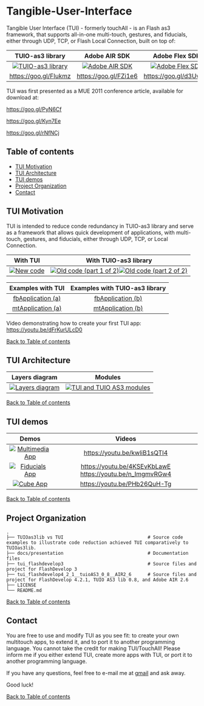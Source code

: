# Tangible-User-Interface
Tangible User Interface (TUI) - formerly touchAll - is an Flash as3 framework, that supports all-in-one multi-touch, gestures, and fiducials, either through UDP, TCP, or Flash Local Connection, built on top of:

| TUIO-as3 library | Adobe AIR SDK | Adobe Flex SDK |
|:---:|:---:|:---:|
| [![TUIO-as3 library](https://raw.githubusercontent.com/g-amador/Tangible-User-Interface/master/docs/presentation/images/tuioAS3.png)](https://raw.githubusercontent.com/g-amador/Tangible-User-Interface/master/docs/presentation/images/tuioAS3.png) | [![Adobe AIR SDK](https://raw.githubusercontent.com/g-amador/Tangible-User-Interface/master/docs/presentation/images/Adobe-Air.jpg)](https://raw.githubusercontent.com/g-amador/Tangible-User-Interface/master/docs/presentation/images/Adobe-Air.jpg) | [![Adobe Flex SDK](https://raw.githubusercontent.com/g-amador/Tangible-User-Interface/master/docs/presentation/images/Fx_small.png)](https://raw.githubusercontent.com/g-amador/Tangible-User-Interface/master/docs/presentation/images/Fx_small.png) | 
| https://goo.gl/FIukmz | https://goo.gl/FZi1e6 | https://goo.gl/d3Uw4N |

TUI was first presented as a MUE 2011 conference article, available for download at:

https://goo.gl/PyN6Cf

https://goo.gl/Kyn7Ee

https://goo.gl/rNfNCj


## <a name="toc">Table of contents 

* [TUI Motivation](#tui_why)
* [TUI Architecture](#tui_architecture)
* [TUI demos](#tui_demos)
* [Project Organization](#p_organization)
* [Contact](#contact)

## <a name="tui_why">TUI Motivation 
TUI is intended to reduce conde redundancy in TUIO-as3 library and serve as a framework that allows quick development of applications, with multi-touch, gestures, and fiducials, either through UDP, TCP, or Local Connection.

| With TUI | With TUIO-as3 library |
|:---:|:---:|
| [![New code](https://raw.githubusercontent.com/g-amador/Tangible-User-Interface/master/docs/presentation/images/new_code.png)](https://raw.githubusercontent.com/g-amador/Tangible-User-Interface/master/docs/presentation/images/new_code.png) | [![Old code (part 1 of 2)](https://raw.githubusercontent.com/g-amador/Tangible-User-Interface/master/docs/presentation/images/old_part1.png)](https://raw.githubusercontent.com/g-amador/Tangible-User-Interface/master/docs/presentation/images/old_part1.png)[![Old code (part 2 of 2)](https://raw.githubusercontent.com/g-amador/Tangible-User-Interface/master/docs/presentation/images/old_part2.png)](https://raw.githubusercontent.com/g-amador/Tangible-User-Interface/master/docs/presentation/images/old_part2.png) |


| Examples with TUI | Examples with TUIO-as3 library |
|:---:|:---:|
| [fbApplication (a)](https://raw.githubusercontent.com/g-amador/Tangible-User-Interface/master/TUIOas3lib%20vs%20TUI/fbApplication.as) | [fbApplication (b)](https://raw.githubusercontent.com/g-amador/Tangible-User-Interface/master/TUIOas3lib%20vs%20TUI/fbApplicationNoTUI.as) | 
| [mtApplication (a)](https://raw.githubusercontent.com/g-amador/Tangible-User-Interface/master/TUIOas3lib%20vs%20TUI/mtApplication.as) | [mtApplication (b)](https://raw.githubusercontent.com/g-amador/Tangible-User-Interface/master/TUIOas3lib%20vs%20TUI/mtApplicationNoTUI.as) | 

Video demonstrating how to create your first TUI app:
https://youtu.be/dFrKurULcD0

[Back to Table of contents](#toc)


## <a name="tui_architecture">TUI Architecture

| Layers diagram | Modules |
|:---:|:---:|
| [![Layers diagram](https://raw.githubusercontent.com/g-amador/Tangible-User-Interface/master/docs/presentation/images/API&tuioas3lib&skds.png)](https://raw.githubusercontent.com/g-amador/Tangible-User-Interface/master/docs/presentation/images/API&tuioas3lib&skds.png) | [![TUI and TUIO AS3 modules](https://raw.githubusercontent.com/g-amador/Tangible-User-Interface/master/docs/presentation/images/as3LibDiagram.png)](https://raw.githubusercontent.com/g-amador/Tangible-User-Interface/master/docs/presentation/imagesI/as3LibDiagram.png) | 

[Back to Table of contents](#toc)


## <a name="tui_demos">TUI demos

| Demos | Videos |
|:---:|:---:|
| [![Multimedia App](https://raw.githubusercontent.com/g-amador/Tangible-User-Interface/master/docs/presentation/images/image_app.png)](https://raw.githubusercontent.com/g-amador/Tangible-User-Interface/master/docs/presentation/images/image_app.png) | https://youtu.be/kwliB1sQTI4 |
| [![Fiducials App](https://raw.githubusercontent.com/g-amador/Tangible-User-Interface/master/docs/presentation/images/fiducials.png)](https://raw.githubusercontent.com/g-amador/Tangible-User-Interface/master/docs/presentation/images/fiducials.png) | https://youtu.be/4KSEvKbLawE https://youtu.be/n_ImgmvRGw4 |
| [![Cube App](https://raw.githubusercontent.com/g-amador/Tangible-User-Interface/master/docs/presentation/images/cube_app.png)](https://raw.githubusercontent.com/g-amador/Tangible-User-Interface/master/docs/presentation/images/cube_app.png) | https://youtu.be/PHb26QuH-Tg |

[Back to Table of contents](#toc)


## <a name="p_organization">Project Organization

    .
    ├── TUIOas3lib vs TUI                               # Source code examples to illustrate code reduction achieved TUI comparatively to TUIOas3lib. 
    ├── docs/presentation                               # Documentation files
    ├── tui_flashdevelop3                               # Source files and project for FlashDevelop 3
    ├── tui_flashdevelop4_2_1__tuioAS3_0_8__AIR2_6      # Source files and project for FlashDevelop 4.2.1, TUIO AS3 lib 0.8, and Adobe AIR 2.6 
    ├── LICENSE
    └── README.md                          

[Back to Table of contents](#toc)


## <a name="contact">Contact

You are free to use and modify TUI as you see fit: to create your own multitouch apps, to extend it, and to port it to another programming language. 
You cannot take the credit for making TUI/TouchAll! 
Please inform me if you either extend TUI, create more apps with TUI, or port it to another programming language.

If you have any questions, feel free to e-mail me at [gmail](mailto://g.n.p.amador@gmail.com) and ask away.

Good luck!

[Back to Table of contents](#toc)
